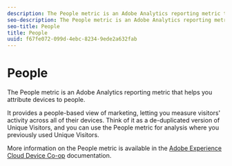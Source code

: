 ```yaml
---
description: The People metric is an Adobe Analytics reporting metric that helps you attribute devices to people.
seo-description: The People metric is an Adobe Analytics reporting metric that helps you attribute devices to people.
seo-title: People
title: People
uuid: f67fe072-099d-4ebc-8234-9ede2a632fab
---
```


# People

The People metric is an Adobe Analytics reporting metric that helps you attribute devices to people.

 It provides a people-based view of marketing, letting you measure visitors' activity across all of their devices. Think of it as a de-duplicated version of Unique Visitors, and you can use the People metric for analysis where you previously used Unique Visitors.

More information on the People metric is available in the [Adobe Experience Cloud Device Co-op](https://marketing.adobe.com/resources/help/en_US/mcdc/mcdc-people.html) documentation.
